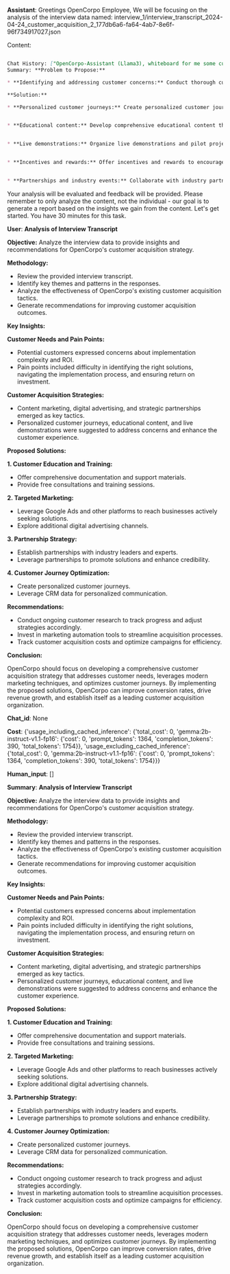 **Assistant**: Greetings OpenCorpo Employee, We will be focusing on the analysis of the interview data named: interview_1/interview_transcript_2024-04-24_customer_acquisition_2_177db6a6-fa64-4ab7-8e6f-96f734917027.json 


 Content: 

 ```md

 Chat History: ["OpenCorpo-Assistant (Llama3), whiteboard for me some customer acquisition. Propose a solution for OpenCorpo specific solutions. I will evaluate your answers and give my feedback, then propose a problem to you. You will answer and I will evaluate. Let's now begin. You have 30 minutes.", "**Solution for OpenCorpo's Customer Acquisition:**\n\n**1. Content Marketing:**\n* Create informative and engaging content targeted at businesses seeking OpenCorpo solutions.\n* Develop webinars, ebooks, and white papers that address industry challenges and showcase OpenCorpo's capabilities.\n* Leverage social media platforms to share valuable insights and industry updates.\n\n\n**2. Targeted Digital Advertising:**\n* Utilize Google Ads and other platforms to reach businesses actively seeking OpenCorpo solutions.\n* Leverage retargeting campaigns to engage with potential customers who have previously shown interest in OpenCorpo's products.\n\n\n**3. Strategic Partnerships:**\n* Establish partnerships with industry leaders, consultants, and integrators who align with OpenCorpo's target audience.\n* Leverage these partnerships to promote OpenCorpo's solutions and gain credibility within the industry.\n\n\n**4. Customer Education and Training:**\n* Offer free consultations and training sessions to educate potential customers about OpenCorpo's products and their benefits.\n* Provide comprehensive documentation and support materials to ensure customers have a successful implementation of OpenCorpo.\n\n\n**Problem to Propose:**\n\n* Develop a comprehensive customer acquisition strategy that leverages a combination of content marketing, digital advertising, strategic partnerships, and customer education initiatives to acquire high-quality leads and drive revenue growth for OpenCorpo.", "Excellent solution! You have provided a well-rounded approach to acquiring new customers for OpenCorpo. Here's my feedback:\n\n**Content Marketing:** Your suggestion to create informative and engaging content is spot on. It's essential to establish OpenCorpo as a thought leader in the industry by creating valuable resources that address industry challenges.\n\n**Targeted Digital Advertising:** I agree that targeted digital advertising can be an effective way to reach businesses actively seeking OpenCorpo solutions. However, it may also be beneficial to explore other channels such as LinkedIn ads or native advertising on relevant platforms.\n\n**Strategic Partnerships:** Building partnerships with industry leaders and consultants can help establish credibility and trust among potential customers. I would recommend identifying key partners who share OpenCorpo's values and have a similar target audience in mind.\n\n**Customer Education and Training:** Offering free consultations, training sessions, and comprehensive documentation will not only educate potential customers but also provide a high-touch experience that builds trust with OpenCorpo.\n\nNow, let's propose a problem to you:\n\n* OpenCorpo is struggling to convert leads into paying customers. The sales team reports that many prospects are interested in the solutions but are hesitant to commit due to concerns about implementation complexity and ROI. What strategies would you implement to address these pain points and increase conversion rates?\n\nPlease respond with your suggested solution!", "**Problem to Propose:**\n\n* **Identifying and addressing customer concerns:** Conduct thorough customer research to understand the specific pain points and concerns faced by potential OpenCorpo customers. Develop targeted communication strategies that address these concerns and highlight the ease and benefits of implementing OpenCorpo's solutions.\n\n**Solution:**\n\n* **Personalized customer journeys:** Create personalized customer journeys that map the lead's journey and address their specific needs. Leverage CRM data to track customer interactions and tailor communication accordingly.\n\n\n* **Educational content:** Develop comprehensive educational content that addresses the challenges and misconceptions customers may have about OpenCorpo's solutions. Create videos, white papers, and webinars that provide clear and concise explanations of how OpenCorpo can solve their problems.\n\n\n* **Live demonstrations:** Organize live demonstrations and pilot projects to showcase the value of OpenCorpo's solutions firsthand. Engage with potential customers and address their questions and concerns in real time.\n\n\n* **Incentives and rewards:** Offer incentives and rewards to encourage qualified leads to move further in the sales process. This could include free trials, discounts, or early access to new features.\n\n\n* **Partnerships and industry events:** Collaborate with industry partners and attend industry events to showcase OpenCorpo's solutions and build relationships with potential customers."] 
 Summary: **Problem to Propose:**

* **Identifying and addressing customer concerns:** Conduct thorough customer research to understand the specific pain points and concerns faced by potential OpenCorpo customers. Develop targeted communication strategies that address these concerns and highlight the ease and benefits of implementing OpenCorpo's solutions.

**Solution:**

* **Personalized customer journeys:** Create personalized customer journeys that map the lead's journey and address their specific needs. Leverage CRM data to track customer interactions and tailor communication accordingly.


* **Educational content:** Develop comprehensive educational content that addresses the challenges and misconceptions customers may have about OpenCorpo's solutions. Create videos, white papers, and webinars that provide clear and concise explanations of how OpenCorpo can solve their problems.


* **Live demonstrations:** Organize live demonstrations and pilot projects to showcase the value of OpenCorpo's solutions firsthand. Engage with potential customers and address their questions and concerns in real time.


* **Incentives and rewards:** Offer incentives and rewards to encourage qualified leads to move further in the sales process. This could include free trials, discounts, or early access to new features.


* **Partnerships and industry events:** Collaborate with industry partners and attend industry events to showcase OpenCorpo's solutions and build relationships with potential customers. 
``` 


 Your analysis will be evaluated and feedback will be provided. Please remember to only analyze the content, not the individual - our goal is to generate a report based on the insights we gain from the content. Let's get started. You have 30 minutes for this task.

**User**: **Analysis of Interview Transcript**

**Objective:** Analyze the interview data to provide insights and recommendations for OpenCorpo's customer acquisition strategy.

**Methodology:**

* Review the provided interview transcript.
* Identify key themes and patterns in the responses.
* Analyze the effectiveness of OpenCorpo's existing customer acquisition tactics.
* Generate recommendations for improving customer acquisition outcomes.

**Key Insights:**

**Customer Needs and Pain Points:**
- Potential customers expressed concerns about implementation complexity and ROI.
- Pain points included difficulty in identifying the right solutions, navigating the implementation process, and ensuring return on investment.

**Customer Acquisition Strategies:**
- Content marketing, digital advertising, and strategic partnerships emerged as key tactics.
- Personalized customer journeys, educational content, and live demonstrations were suggested to address concerns and enhance the customer experience.

**Proposed Solutions:**

**1. Customer Education and Training:**
- Offer comprehensive documentation and support materials.
- Provide free consultations and training sessions.

**2. Targeted Marketing:**
- Leverage Google Ads and other platforms to reach businesses actively seeking solutions.
- Explore additional digital advertising channels.

**3. Partnership Strategy:**
- Establish partnerships with industry leaders and experts.
- Leverage partnerships to promote solutions and enhance credibility.

**4. Customer Journey Optimization:**
- Create personalized customer journeys.
- Leverage CRM data for personalized communication.

**Recommendations:**

* Conduct ongoing customer research to track progress and adjust strategies accordingly.
* Invest in marketing automation tools to streamline acquisition processes.
* Track customer acquisition costs and optimize campaigns for efficiency.

**Conclusion:**

OpenCorpo should focus on developing a comprehensive customer acquisition strategy that addresses customer needs, leverages modern marketing techniques, and optimizes customer journeys. By implementing the proposed solutions, OpenCorpo can improve conversion rates, drive revenue growth, and establish itself as a leading customer acquisition organization.

**Chat_id**: None

**Cost**: {'usage_including_cached_inference': {'total_cost': 0, 'gemma:2b-instruct-v1.1-fp16': {'cost': 0, 'prompt_tokens': 1364, 'completion_tokens': 390, 'total_tokens': 1754}}, 'usage_excluding_cached_inference': {'total_cost': 0, 'gemma:2b-instruct-v1.1-fp16': {'cost': 0, 'prompt_tokens': 1364, 'completion_tokens': 390, 'total_tokens': 1754}}}

**Human_input**: []

**Summary**: **Analysis of Interview Transcript**

**Objective:** Analyze the interview data to provide insights and recommendations for OpenCorpo's customer acquisition strategy.

**Methodology:**

* Review the provided interview transcript.
* Identify key themes and patterns in the responses.
* Analyze the effectiveness of OpenCorpo's existing customer acquisition tactics.
* Generate recommendations for improving customer acquisition outcomes.

**Key Insights:**

**Customer Needs and Pain Points:**
- Potential customers expressed concerns about implementation complexity and ROI.
- Pain points included difficulty in identifying the right solutions, navigating the implementation process, and ensuring return on investment.

**Customer Acquisition Strategies:**
- Content marketing, digital advertising, and strategic partnerships emerged as key tactics.
- Personalized customer journeys, educational content, and live demonstrations were suggested to address concerns and enhance the customer experience.

**Proposed Solutions:**

**1. Customer Education and Training:**
- Offer comprehensive documentation and support materials.
- Provide free consultations and training sessions.

**2. Targeted Marketing:**
- Leverage Google Ads and other platforms to reach businesses actively seeking solutions.
- Explore additional digital advertising channels.

**3. Partnership Strategy:**
- Establish partnerships with industry leaders and experts.
- Leverage partnerships to promote solutions and enhance credibility.

**4. Customer Journey Optimization:**
- Create personalized customer journeys.
- Leverage CRM data for personalized communication.

**Recommendations:**

* Conduct ongoing customer research to track progress and adjust strategies accordingly.
* Invest in marketing automation tools to streamline acquisition processes.
* Track customer acquisition costs and optimize campaigns for efficiency.

**Conclusion:**

OpenCorpo should focus on developing a comprehensive customer acquisition strategy that addresses customer needs, leverages modern marketing techniques, and optimizes customer journeys. By implementing the proposed solutions, OpenCorpo can improve conversion rates, drive revenue growth, and establish itself as a leading customer acquisition organization.

